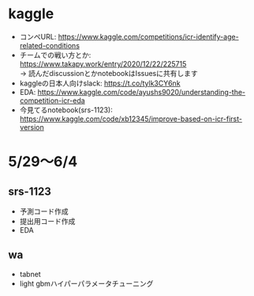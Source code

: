 # kaggle
* コンペURL: <https://www.kaggle.com/competitions/icr-identify-age-related-conditions>
* チームでの戦い方とか: <https://www.takapy.work/entry/2020/12/22/225715> \
-> 読んだdiscussionとかnotebookはIssuesに共有します
* kaggleの日本人向けslack: <https://t.co/tylk3CY6nk>
* EDA: <https://www.kaggle.com/code/ayushs9020/understanding-the-competition-icr-eda>
* 今見てるnotebook(srs-1123): <https://www.kaggle.com/code/xb12345/improve-based-on-icr-first-version>

# 5/29～6/4
## srs-1123
* 予測コード作成
* 提出用コード作成
* EDA
## wa
* tabnet
* light gbmハイパーパラメータチューニング
